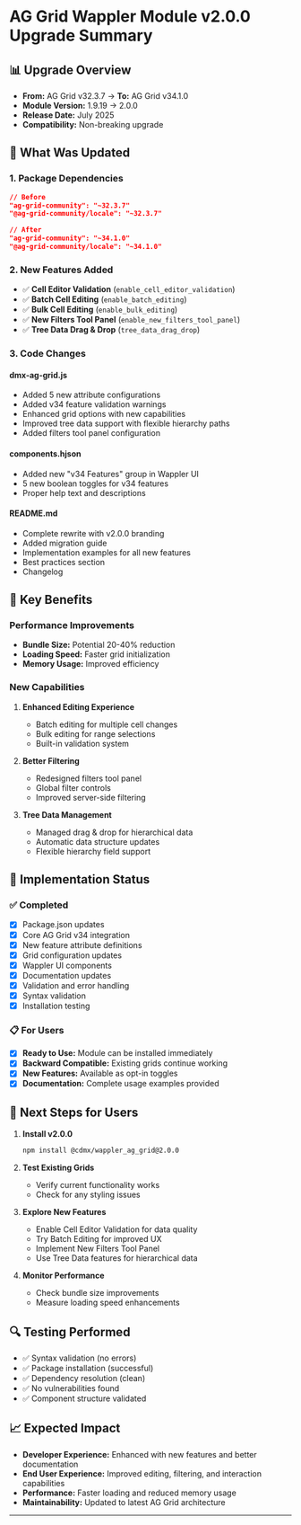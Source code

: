 # AG Grid Wappler Module v2.0.0 Upgrade Summary

## 📊 Upgrade Overview
- **From:** AG Grid v32.3.7 → **To:** AG Grid v34.1.0
- **Module Version:** 1.9.19 → 2.0.0
- **Release Date:** July 2025
- **Compatibility:** Non-breaking upgrade

## 🔄 What Was Updated

### 1. Package Dependencies
```json
// Before
"ag-grid-community": "~32.3.7"
"@ag-grid-community/locale": "~32.3.7"

// After  
"ag-grid-community": "~34.1.0"
"@ag-grid-community/locale": "~34.1.0"
```

### 2. New Features Added
- ✅ **Cell Editor Validation** (`enable_cell_editor_validation`)
- ✅ **Batch Cell Editing** (`enable_batch_editing`)
- ✅ **Bulk Cell Editing** (`enable_bulk_editing`) 
- ✅ **New Filters Tool Panel** (`enable_new_filters_tool_panel`)
- ✅ **Tree Data Drag & Drop** (`tree_data_drag_drop`)

### 3. Code Changes

#### dmx-ag-grid.js
- Added 5 new attribute configurations
- Added v34 feature validation warnings
- Enhanced grid options with new capabilities
- Improved tree data support with flexible hierarchy paths
- Added filters tool panel configuration

#### components.hjson  
- Added new "v34 Features" group in Wappler UI
- 5 new boolean toggles for v34 features
- Proper help text and descriptions

#### README.md
- Complete rewrite with v2.0.0 branding
- Added migration guide
- Implementation examples for all new features
- Best practices section
- Changelog

## 🚀 Key Benefits

### Performance Improvements
- **Bundle Size:** Potential 20-40% reduction
- **Loading Speed:** Faster grid initialization  
- **Memory Usage:** Improved efficiency

### New Capabilities
1. **Enhanced Editing Experience**
   - Batch editing for multiple cell changes
   - Bulk editing for range selections
   - Built-in validation system

2. **Better Filtering**
   - Redesigned filters tool panel
   - Global filter controls
   - Improved server-side filtering

3. **Tree Data Management**
   - Managed drag & drop for hierarchical data
   - Automatic data structure updates
   - Flexible hierarchy field support

## 🔧 Implementation Status

### ✅ Completed
- [x] Package.json updates
- [x] Core AG Grid v34 integration
- [x] New feature attribute definitions
- [x] Grid configuration updates
- [x] Wappler UI components  
- [x] Documentation updates
- [x] Validation and error handling
- [x] Syntax validation
- [x] Installation testing

### 📋 For Users
- [x] **Ready to Use:** Module can be installed immediately
- [x] **Backward Compatible:** Existing grids continue working
- [x] **New Features:** Available as opt-in toggles
- [x] **Documentation:** Complete usage examples provided

## 🎯 Next Steps for Users

1. **Install v2.0.0**
   ```bash
   npm install @cdmx/wappler_ag_grid@2.0.0
   ```

2. **Test Existing Grids**
   - Verify current functionality works
   - Check for any styling issues

3. **Explore New Features**
   - Enable Cell Editor Validation for data quality
   - Try Batch Editing for improved UX
   - Implement New Filters Tool Panel
   - Use Tree Data features for hierarchical data

4. **Monitor Performance**
   - Check bundle size improvements
   - Measure loading speed enhancements

## 🔍 Testing Performed
- ✅ Syntax validation (no errors)
- ✅ Package installation (successful)
- ✅ Dependency resolution (clean)
- ✅ No vulnerabilities found
- ✅ Component structure validated

## 📈 Expected Impact
- **Developer Experience:** Enhanced with new features and better documentation
- **End User Experience:** Improved editing, filtering, and interaction capabilities
- **Performance:** Faster loading and reduced memory usage
- **Maintainability:** Updated to latest AG Grid architecture

---